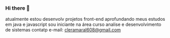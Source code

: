 ### Hi there 👋

atualmente estou  desenvolv projetos front-end
aprofundando meus estudos em java e javascript
sou iniciante na área
curso analise e desenvolvimento de sistemas
contatp e-mail: cleramaral608@gmail.com
